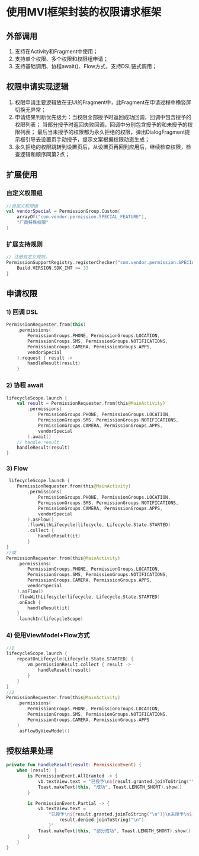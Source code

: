 # 使用MVI框架封装的权限请求框架

## 外部调用

1. 支持在Activity和Fragment中使用；
2. 支持单个权限、多个权限和权限组申请；
3. 支持基础调用、协程await()、Flow方式，支持DSL链式调用；

## 权限申请实现逻辑

1. 权限申请主要逻辑放在无UI的Fragment中，此Fragment在申请过程中横竖屏切换无异常；
2. 申请结果判断优先级为：当权限全部授予时返回成功回调，回调中包含授予的权限列表；
   当部分授予时返回失败回调，回调中分别包含授予的和未授予的权限列表；
   最后当未授予的权限都为永久拒绝的权限，弹出DialogFragment提示框引导去设置页手动授予，提示文案根据权限动态生成；
3. 永久拒绝的权限跳转到设置页后，从设置页再回到应用后，继续检查权限，检查逻辑和顺序同第2点；

## 扩展使用

### 自定义权限组

```kotlin
//自定义权限组
val vendorSpecial = PermissionGroup.Custom(
    arrayOf("com.vendor.permission.SPECIAL_FEATURE"),
    "厂商特殊权限"
)
```

### 扩展支持规则

```kotlin
// 注册自定义规则，
PermissionSupportRegistry.registerChecker("com.vendor.permission.SPECIAL_FEATURE") { _ ->
    Build.VERSION.SDK_INT >= 33
}
```

## 申请权限

### 1) 回调 DSL

```kotlin
PermissionRequester.from(this)
    .permissions(
        PermissionGroups.PHONE, PermissionGroups.LOCATION,
        PermissionGroups.SMS, PermissionGroups.NOTIFICATIONS,
        PermissionGroups.CAMERA, PermissionGroups.APPS,
        vendorSpecial
    ).request { result ->
        handleResult(result)
    }
```

### 2) 协程 await

```kotlin
lifecycleScope.launch {
    val result = PermissionRequester.from(this@MainActivity)
        .permissions(
            PermissionGroups.PHONE, PermissionGroups.LOCATION,
            PermissionGroups.SMS, PermissionGroups.NOTIFICATIONS,
            PermissionGroups.CAMERA, PermissionGroups.APPS,
            vendorSpecial
        ).await()
    // handle result
    handleResult(result)
}
```

### 3) Flow

```kotlin
 lifecycleScope.launch {
    PermissionRequester.from(this@MainActivity)
        .permissions(
            PermissionGroups.PHONE, PermissionGroups.LOCATION,
            PermissionGroups.SMS, PermissionGroups.NOTIFICATIONS,
            PermissionGroups.CAMERA, PermissionGroups.APPS,
            vendorSpecial
        ).asFlow()
        .flowWithLifecycle(lifecycle, Lifecycle.State.STARTED)
        .collect {
            handleResult(it)
        }
}
//或
PermissionRequester.from(this@MainActivity)
    .permissions(
        PermissionGroups.PHONE, PermissionGroups.LOCATION,
        PermissionGroups.SMS, PermissionGroups.NOTIFICATIONS,
        PermissionGroups.CAMERA, PermissionGroups.APPS,
        vendorSpecial
    ).asFlow()
    .flowWithLifecycle(lifecycle, Lifecycle.State.STARTED)
    .onEach {
        handleResult(it)
    }
    .launchIn(lifecycleScope)
```

### 4) 使用ViewModel+Flow方式

```kotlin
//1
lifecycleScope.launch {
    repeatOnLifecycle(Lifecycle.State.STARTED) {
        vm.permissionResult.collect { result ->
            handleResult(result)
        }
    }
}
//2
PermissionRequester.from(this@MainActivity)
    .permissions(
        PermissionGroups.PHONE, PermissionGroups.LOCATION,
        PermissionGroups.SMS, PermissionGroups.NOTIFICATIONS,
        PermissionGroups.CAMERA, PermissionGroups.APPS
    )
    .asFlowByViewModel()
```

## 授权结果处理

```kotlin
private fun handleResult(result: PermissionEvent) {
    when (result) {
        is PermissionEvent.AllGranted -> {
            vb.textView.text = "已授予\n${result.granted.joinToString("\n")}"
            Toast.makeText(this, "成功", Toast.LENGTH_SHORT).show()
        }

        is PermissionEvent.Partial -> {
            vb.textView.text =
                "已授予\n${result.granted.joinToString("\n")}\n未授予\n${
                    result.denied.joinToString("\n")
                }"
            Toast.makeText(this, "部分成功", Toast.LENGTH_SHORT).show()
        }
    }
}
```
